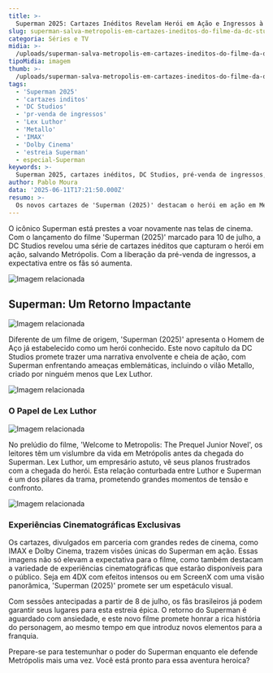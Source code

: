 ```yaml
---
title: >-
  Superman 2025: Cartazes Inéditos Revelam Herói em Ação e Ingressos à Venda
slug: superman-salva-metropolis-em-cartazes-ineditos-do-filme-da-dc-studios
categoria: Séries e TV
midia: >-
  /uploads/superman-salva-metropolis-em-cartazes-ineditos-do-filme-da-dc-studios-thumb.png
tipoMidia: imagem
thumb: >-
  /uploads/superman-salva-metropolis-em-cartazes-ineditos-do-filme-da-dc-studios-thumb.png
tags:
  - 'Superman 2025'
  - 'cartazes inditos'
  - 'DC Studios'
  - 'pr-venda de ingressos'
  - 'Lex Luthor'
  - 'Metallo'
  - 'IMAX'
  - 'Dolby Cinema'
  - 'estreia Superman'
  - especial-Superman
keywords: >-
  Superman 2025, cartazes inéditos, DC Studios, pré-venda de ingressos, Lex Luthor, Metallo, IMAX, Dolby Cinema, estreia Superman
author: Pablo Moura
data: '2025-06-11T17:21:50.000Z'
resumo: >-
  Os novos cartazes de 'Superman (2025)' destacam o herói em ação em Metrópolis, enquanto a pré-venda de ingressos já começou. Descubra os detalhes por trás do aguardado lançamento da DC Studios.
---
```


O icônico Superman está prestes a voar novamente nas telas de cinema. Com o lançamento do filme 'Superman (2025)' marcado para 10 de julho, a DC Studios revelou uma série de cartazes inéditos que capturam o herói em ação, salvando Metrópolis. Com a liberação da pré-venda de ingressos, a expectativa entre os fãs só aumenta.

![Imagem relacionada](/uploads/superman-salva-metropolis-em-cartazes-ineditos-do-filme-da-dc-studios-0.png)

## Superman: Um Retorno Impactante

![Imagem relacionada](/uploads/superman-salva-metropolis-em-cartazes-ineditos-do-filme-da-dc-studios-1.png)

Diferente de um filme de origem, 'Superman (2025)' apresenta o Homem de Aço já estabelecido como um herói conhecido. Este novo capítulo da DC Studios promete trazer uma narrativa envolvente e cheia de ação, com Superman enfrentando ameaças emblemáticas, incluindo o vilão Metallo, criado por ninguém menos que Lex Luthor.

![Imagem relacionada](/uploads/superman-salva-metropolis-em-cartazes-ineditos-do-filme-da-dc-studios-2.png)

### O Papel de Lex Luthor

![Imagem relacionada](/uploads/superman-salva-metropolis-em-cartazes-ineditos-do-filme-da-dc-studios-3.png)

No prelúdio do filme, 'Welcome to Metropolis: The Prequel Junior Novel', os leitores têm um vislumbre da vida em Metrópolis antes da chegada do Superman. Lex Luthor, um empresário astuto, vê seus planos frustrados com a chegada do herói. Esta relação conturbada entre Luthor e Superman é um dos pilares da trama, prometendo grandes momentos de tensão e confronto.

![Imagem relacionada](/uploads/superman-salva-metropolis-em-cartazes-ineditos-do-filme-da-dc-studios-4.jpg)

### Experiências Cinematográficas Exclusivas

Os cartazes, divulgados em parceria com grandes redes de cinema, como IMAX e Dolby Cinema, trazem visões únicas do Superman em ação. Essas imagens não só elevam a expectativa para o filme, como também destacam a variedade de experiências cinematográficas que estarão disponíveis para o público. Seja em 4DX com efeitos intensos ou em ScreenX com uma visão panorâmica, 'Superman (2025)' promete ser um espetáculo visual.

Com sessões antecipadas a partir de 8 de julho, os fãs brasileiros já podem garantir seus lugares para esta estreia épica. O retorno do Superman é aguardado com ansiedade, e este novo filme promete honrar a rica história do personagem, ao mesmo tempo em que introduz novos elementos para a franquia.

Prepare-se para testemunhar o poder do Superman enquanto ele defende Metrópolis mais uma vez. Você está pronto para essa aventura heroica?
